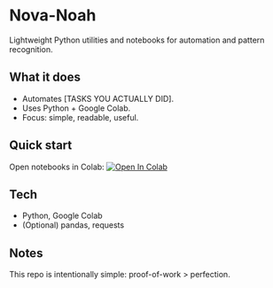 # Nova-Noah
Lightweight Python utilities and notebooks for automation and pattern recognition.

## What it does
- Automates [TASKS YOU ACTUALLY DID].
- Uses Python + Google Colab.
- Focus: simple, readable, useful.

## Quick start
Open notebooks in Colab:
[![Open In Colab](https://colab.research.googleusercontent.com/assets/colab-badge.svg)](PASTE_COLAB_NOTEBOOK_URL_HERE)

## Tech
- Python, Google Colab
- (Optional) pandas, requests

## Notes
This repo is intentionally simple: proof-of-work > perfection.
